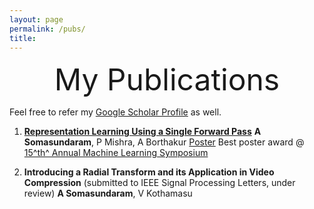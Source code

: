 ```yaml
---
layout: page
permalink: /pubs/
title:
---
```


<center>
        <font size="7">My Publications</font>
    </center>

Feel free to refer my [Google Scholar Profile](https://scholar.google.com/citations?user=wvh68FUAAAAJ&hl=en) as well.

1. [**Representation Learning Using a Single Forward Pass**](https://arxiv.org/abs/2402.09769)
   **A Somasundaram**, P Mishra, A Borthakur
   [Poster](https://drive.google.com/file/d/1MGvw7TpTwyrQAKBt2wryS2ekToxdcQx5/view) Best poster award @ [15^th^ Annual Machine Learning Symposium](https://events.nyas.org/event/23384180-ad97-4cad-baee-adae8e260c89/summary)
   

3. **Introducing a Radial Transform and its Application in Video Compression** (submitted to IEEE Signal Processing Letters, under review)
   **A Somasundaram**, V Kothamasu

